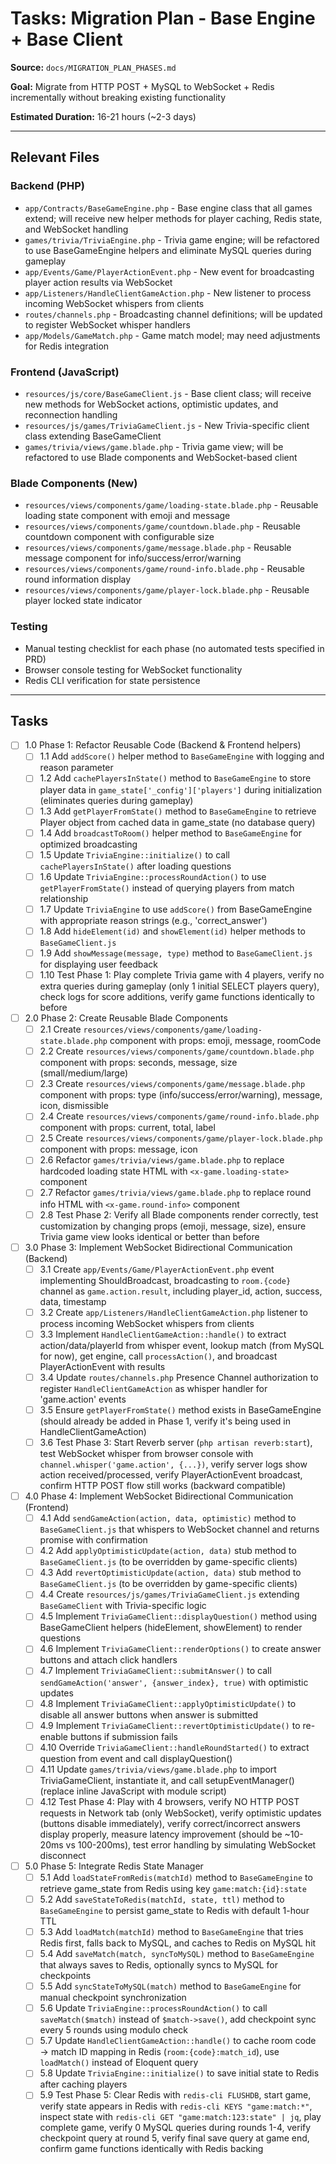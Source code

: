 # Tasks: Migration Plan - Base Engine + Base Client

**Source:** `docs/MIGRATION_PLAN_PHASES.md`

**Goal:** Migrate from HTTP POST + MySQL to WebSocket + Redis incrementally without breaking existing functionality

**Estimated Duration:** 16-21 hours (~2-3 days)

---

## Relevant Files

### Backend (PHP)
- `app/Contracts/BaseGameEngine.php` - Base engine class that all games extend; will receive new helper methods for player caching, Redis state, and WebSocket handling
- `games/trivia/TriviaEngine.php` - Trivia game engine; will be refactored to use BaseGameEngine helpers and eliminate MySQL queries during gameplay
- `app/Events/Game/PlayerActionEvent.php` - New event for broadcasting player action results via WebSocket
- `app/Listeners/HandleClientGameAction.php` - New listener to process incoming WebSocket whispers from clients
- `routes/channels.php` - Broadcasting channel definitions; will be updated to register WebSocket whisper handlers
- `app/Models/GameMatch.php` - Game match model; may need adjustments for Redis integration

### Frontend (JavaScript)
- `resources/js/core/BaseGameClient.js` - Base client class; will receive new methods for WebSocket actions, optimistic updates, and reconnection handling
- `resources/js/games/TriviaGameClient.js` - New Trivia-specific client class extending BaseGameClient
- `games/trivia/views/game.blade.php` - Trivia game view; will be refactored to use Blade components and WebSocket-based client

### Blade Components (New)
- `resources/views/components/game/loading-state.blade.php` - Reusable loading state component with emoji and message
- `resources/views/components/game/countdown.blade.php` - Reusable countdown component with configurable size
- `resources/views/components/game/message.blade.php` - Reusable message component for info/success/error/warning
- `resources/views/components/game/round-info.blade.php` - Reusable round information display
- `resources/views/components/game/player-lock.blade.php` - Reusable player locked state indicator

### Testing
- Manual testing checklist for each phase (no automated tests specified in PRD)
- Browser console testing for WebSocket functionality
- Redis CLI verification for state persistence

---

## Tasks

* [ ] 1.0 Phase 1: Refactor Reusable Code (Backend & Frontend helpers)
  * [ ] 1.1 Add `addScore()` helper method to `BaseGameEngine` with logging and reason parameter
  * [ ] 1.2 Add `cachePlayersInState()` method to `BaseGameEngine` to store player data in `game_state['_config']['players']` during initialization (eliminates queries during gameplay)
  * [ ] 1.3 Add `getPlayerFromState()` method to `BaseGameEngine` to retrieve Player object from cached data in game_state (no database query)
  * [ ] 1.4 Add `broadcastToRoom()` helper method to `BaseGameEngine` for optimized broadcasting
  * [ ] 1.5 Update `TriviaEngine::initialize()` to call `cachePlayersInState()` after loading questions
  * [ ] 1.6 Update `TriviaEngine::processRoundAction()` to use `getPlayerFromState()` instead of querying players from match relationship
  * [ ] 1.7 Update `TriviaEngine` to use `addScore()` from BaseGameEngine with appropriate reason strings (e.g., 'correct_answer')
  * [ ] 1.8 Add `hideElement(id)` and `showElement(id)` helper methods to `BaseGameClient.js`
  * [ ] 1.9 Add `showMessage(message, type)` method to `BaseGameClient.js` for displaying user feedback
  * [ ] 1.10 Test Phase 1: Play complete Trivia game with 4 players, verify no extra queries during gameplay (only 1 initial SELECT players query), check logs for score additions, verify game functions identically to before

* [ ] 2.0 Phase 2: Create Reusable Blade Components
  * [ ] 2.1 Create `resources/views/components/game/loading-state.blade.php` component with props: emoji, message, roomCode
  * [ ] 2.2 Create `resources/views/components/game/countdown.blade.php` component with props: seconds, message, size (small/medium/large)
  * [ ] 2.3 Create `resources/views/components/game/message.blade.php` component with props: type (info/success/error/warning), message, icon, dismissible
  * [ ] 2.4 Create `resources/views/components/game/round-info.blade.php` component with props: current, total, label
  * [ ] 2.5 Create `resources/views/components/game/player-lock.blade.php` component with props: message, icon
  * [ ] 2.6 Refactor `games/trivia/views/game.blade.php` to replace hardcoded loading state HTML with `<x-game.loading-state>` component
  * [ ] 2.7 Refactor `games/trivia/views/game.blade.php` to replace round info HTML with `<x-game.round-info>` component
  * [ ] 2.8 Test Phase 2: Verify all Blade components render correctly, test customization by changing props (emoji, message, size), ensure Trivia game view looks identical or better than before

* [ ] 3.0 Phase 3: Implement WebSocket Bidirectional Communication (Backend)
  * [ ] 3.1 Create `app/Events/Game/PlayerActionEvent.php` event implementing ShouldBroadcast, broadcasting to `room.{code}` channel as `game.action.result`, including player_id, action, success, data, timestamp
  * [ ] 3.2 Create `app/Listeners/HandleClientGameAction.php` listener to process incoming WebSocket whispers from clients
  * [ ] 3.3 Implement `HandleClientGameAction::handle()` to extract action/data/playerId from whisper event, lookup match (from MySQL for now), get engine, call `processAction()`, and broadcast PlayerActionEvent with results
  * [ ] 3.4 Update `routes/channels.php` Presence Channel authorization to register `HandleClientGameAction` as whisper handler for 'game.action' events
  * [ ] 3.5 Ensure `getPlayerFromState()` method exists in BaseGameEngine (should already be added in Phase 1, verify it's being used in HandleClientGameAction)
  * [ ] 3.6 Test Phase 3: Start Reverb server (`php artisan reverb:start`), test WebSocket whisper from browser console with `channel.whisper('game.action', {...})`, verify server logs show action received/processed, verify PlayerActionEvent broadcast, confirm HTTP POST flow still works (backward compatible)

* [ ] 4.0 Phase 4: Implement WebSocket Bidirectional Communication (Frontend)
  * [ ] 4.1 Add `sendGameAction(action, data, optimistic)` method to `BaseGameClient.js` that whispers to WebSocket channel and returns promise with confirmation
  * [ ] 4.2 Add `applyOptimisticUpdate(action, data)` stub method to `BaseGameClient.js` (to be overridden by game-specific clients)
  * [ ] 4.3 Add `revertOptimisticUpdate(action, data)` stub method to `BaseGameClient.js` (to be overridden by game-specific clients)
  * [ ] 4.4 Create `resources/js/games/TriviaGameClient.js` extending `BaseGameClient` with Trivia-specific logic
  * [ ] 4.5 Implement `TriviaGameClient::displayQuestion()` method using BaseGameClient helpers (hideElement, showElement) to render questions
  * [ ] 4.6 Implement `TriviaGameClient::renderOptions()` to create answer buttons and attach click handlers
  * [ ] 4.7 Implement `TriviaGameClient::submitAnswer()` to call `sendGameAction('answer', {answer_index}, true)` with optimistic updates
  * [ ] 4.8 Implement `TriviaGameClient::applyOptimisticUpdate()` to disable all answer buttons when answer is submitted
  * [ ] 4.9 Implement `TriviaGameClient::revertOptimisticUpdate()` to re-enable buttons if submission fails
  * [ ] 4.10 Override `TriviaGameClient::handleRoundStarted()` to extract question from event and call displayQuestion()
  * [ ] 4.11 Update `games/trivia/views/game.blade.php` to import TriviaGameClient, instantiate it, and call setupEventManager() (replace inline JavaScript with module script)
  * [ ] 4.12 Test Phase 4: Play with 4 browsers, verify NO HTTP POST requests in Network tab (only WebSocket), verify optimistic updates (buttons disable immediately), verify correct/incorrect answers display properly, measure latency improvement (should be ~10-20ms vs 100-200ms), test error handling by simulating WebSocket disconnect

* [ ] 5.0 Phase 5: Integrate Redis State Manager
  * [ ] 5.1 Add `loadStateFromRedis(matchId)` method to `BaseGameEngine` to retrieve game_state from Redis using key `game:match:{id}:state`
  * [ ] 5.2 Add `saveStateToRedis(matchId, state, ttl)` method to `BaseGameEngine` to persist game_state to Redis with default 1-hour TTL
  * [ ] 5.3 Add `loadMatch(matchId)` method to `BaseGameEngine` that tries Redis first, falls back to MySQL, and caches to Redis on MySQL hit
  * [ ] 5.4 Add `saveMatch(match, syncToMySQL)` method to `BaseGameEngine` that always saves to Redis, optionally syncs to MySQL for checkpoints
  * [ ] 5.5 Add `syncStateToMySQL(match)` method to `BaseGameEngine` for manual checkpoint synchronization
  * [ ] 5.6 Update `TriviaEngine::processRoundAction()` to call `saveMatch($match)` instead of `$match->save()`, add checkpoint sync every 5 rounds using modulo check
  * [ ] 5.7 Update `HandleClientGameAction::handle()` to cache room code → match ID mapping in Redis (`room:{code}:match_id`), use `loadMatch()` instead of Eloquent query
  * [ ] 5.8 Update `TriviaEngine::initialize()` to save initial state to Redis after caching players
  * [ ] 5.9 Test Phase 5: Clear Redis with `redis-cli FLUSHDB`, start game, verify state appears in Redis with `redis-cli KEYS "game:match:*"`, inspect state with `redis-cli GET "game:match:123:state" | jq`, play complete game, verify 0 MySQL queries during rounds 1-4, verify checkpoint query at round 5, verify final save query at game end, confirm game functions identically with Redis backing
